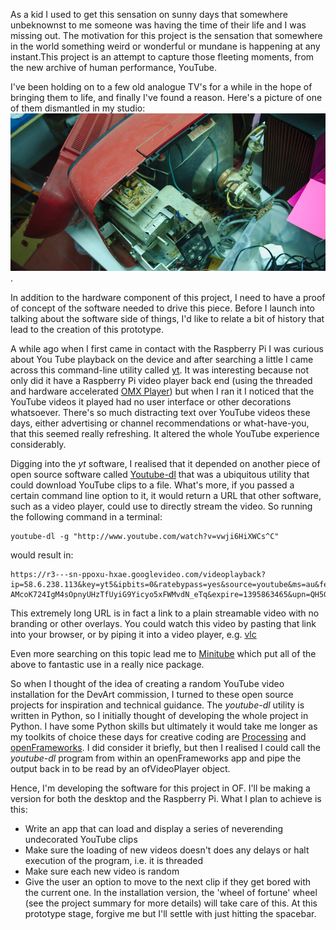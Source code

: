 As a kid I used to get this sensation on sunny days that somewhere unbeknownst to me someone was having the time of their life and I was missing out. The motivation for this project is the sensation that somewhere in the world something weird or wonderful or mundane is happening at any instant.This project is an attempt to capture those fleeting moments, from the new archive of human performance, YouTube.

I've been holding on to a few old analogue TV's for a while in the hope of bringing them to life, and finally I've found a reason. Here's a picture of one of them dismantled in my studio: ![old TV](../project_images/brokenTele-1000x500.jpg).

In addition to the hardware component of this project, I need to have a proof of concept of the software needed to drive this piece. Before I launch into talking about the software side of things, I'd like to relate a bit of history that lead to the creation of this prototype. 

A while ago when I first came in contact with the Raspberry Pi I was curious about You Tube playback on the device and after searching a little I came across this command-line utility called [yt](https://github.com/rjw57/yt "yt YouTube client"). It was interesting because not only did it have a Raspberry Pi video player back end (using the threaded and hardware accelerated [OMX Player](https://github.com/rjw57/yt)) but when I ran it I noticed that the YouTube videos it played had no user interface or other decorations whatsoever. There's so much distracting text over YouTube videos these days, either advertising or channel recommendations or what-have-you, that this seemed really refreshing. It altered the whole YouTube experience considerably.

Digging into the *yt* software, I realised that it depended on another piece of open source software called [Youtube-dl](http://rg3.github.io/youtube-dl/ "Download videos from YouTube.com") that was a ubiquitous utility that could download YouTube clips to a file. What's more, if you passed a certain command line option to it, it would return a URL that other software, such as a video player, could use to directly stream the video. So running the following command in a terminal:

```
youtube-dl -g "http://www.youtube.com/watch?v=vwji6HiXWCs^C"
```
would result in:
```
https://r3---sn-ppoxu-hxae.googlevideo.com/videoplayback?ip=58.6.238.113&key=yt5&ipbits=0&ratebypass=yes&source=youtube&ms=au&fexp=937417%2C913434%2C936910%2C936913%2C934022&mt=1395842218&sparams=id%2Cip%2Cipbits%2Citag%2Cratebypass%2Crequiressl%2Csource%2Cupn%2Cexpire&mv=m&id=o-AMcoK724IgM4sOpnyUHzTfUyiG9Yicyo5xFWMvdN_eTq&expire=1395863465&upn=QH5G1njuLwo&signature=685178616E7AE29F46BE93AF88E5EB1F93514FB8.7542817642EF7A54AE172275151FED39F3D87428&itag=22&requiressl=yes&sver=3
```
This extremely long URL is in fact a link to a plain streamable video with no branding or other overlays. You could watch this video by pasting that link into your browser, or by piping it into a video player, e.g. [vlc](https://github.com/videolan/vlc)

Even more searching on this topic lead me to [Minitube](http://flavio.tordini.org/minitube "Minitube") which put all of the above to fantastic use in a really nice package.

So when I thought of the idea of creating a random YouTube video installation for the DevArt commission, I turned to these open source projects for inspiration and technical guidance. The *youtube-dl* utility is written in Python, so I initially thought of developing the whole project in Python. I have some Python skills but ultimately it would take me longer as my toolkits of choice these days for creative coding are [Processing](www.processing.org) and [openFrameworks](www.openframeworks.cc). I did consider it briefly, but then I realised I could call the *youtube-dl* program from within an openFrameworks app and pipe the output back in to be read by an ofVideoPlayer object.

Hence, I'm developing the software for this project in OF. I'll be making a version for both the desktop and the Raspberry Pi. What I plan to achieve is this:

- Write an app that can load and display a series of neverending undecorated YouTube clips
- Make sure the loading of new videos doesn't does any delays or halt execution of the program, i.e. it is threaded
- Make sure each new video is random
- Give the user an option to move to the next clip if they get bored with the current one. In the installation version, the 'wheel of fortune' wheel (see the project summary for more details) will take care of this. At this prototype stage, forgive me but I'll settle with just hitting the spacebar.





